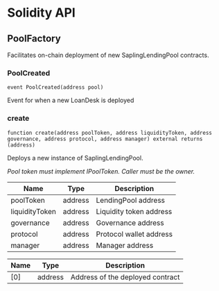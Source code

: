 # Solidity API

## PoolFactory

Facilitates on-chain deployment of new SaplingLendingPool contracts.

### PoolCreated

```solidity
event PoolCreated(address pool)
```

Event for when a new LoanDesk is deployed

### create

```solidity
function create(address poolToken, address liquidityToken, address governance, address protocol, address manager) external returns (address)
```

Deploys a new instance of SaplingLendingPool.

_Pool token must implement IPoolToken.
     Caller must be the owner._

| Name | Type | Description |
| ---- | ---- | ----------- |
| poolToken | address | LendingPool address |
| liquidityToken | address | Liquidity token address |
| governance | address | Governance address |
| protocol | address | Protocol wallet address |
| manager | address | Manager address |

| Name | Type | Description |
| ---- | ---- | ----------- |
| [0] | address | Address of the deployed contract |

